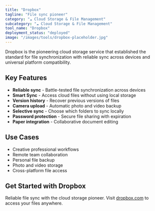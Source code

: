 ```yaml
---
title: "Dropbox"
tagline: "File sync pioneer"
category: "☁️ Cloud Storage & File Management"
subcategory: "☁️ Cloud Storage & File Management"
tool_name: "Dropbox"
deployment_status: "deployed"
image: "/images/tools/dropbox-placeholder.jpg"
---
```

Dropbox is the pioneering cloud storage service that established the standard for file synchronization with reliable sync across devices and universal platform compatibility.

## Key Features

- **Reliable sync** - Battle-tested file synchronization across devices
- **Smart Sync** - Access cloud files without using local storage
- **Version history** - Recover previous versions of files
- **Camera upload** - Automatic photo and video backup
- **Selective sync** - Choose which folders to sync locally
- **Password protection** - Secure file sharing with expiration
- **Paper integration** - Collaborative document editing

## Use Cases

- Creative professional workflows
- Remote team collaboration
- Personal file backup
- Photo and video storage
- Cross-platform file access

## Get Started with Dropbox

Reliable file sync with the cloud storage pioneer. Visit [dropbox.com](https://www.dropbox.com) to access your files anywhere.
